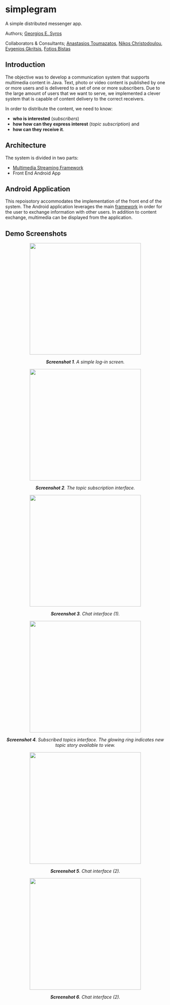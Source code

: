 # simplegram
A simple distributed messenger app.

Authors; [Georgios E. Syros](https://github.com/gsiros "Georgios E. Syros")

Collaborators & Consultants; [Anastasios Toumazatos](https://github.com/toumazatos "Anastasios Toumazatos"), [Nikos Christodoulou](https://github.com/nikos-christodoulou "Nikos Christodoulou"), [Evgenios Gkritsis](https://github.com/eGkritsis "Evgenios Gkritsis"), [Fotios Bistas](https://github.com/FotiosBistas "Fotios Bistas")

## Introduction

The objective was to develop a communication system that supports multimedia content in Java. Text, photo or video content is published by one or more users and is delivered to a set of one or more subscribers. Due to the large amount of users that we want to serve, we implemented a clever system that is capable of content delivery to the correct receivers. 

In order to distribute the content, we need to know: 
- **who is interested** (_subscribers_)
- **how how can they express interest** (_topic subscription_) and
- **how can they receive it**.

## Architecture

The system is divided in two parts:
- [Multimedia Streaming Framework](https://github.com/gsiros/simplegram "Multimedia Streaming Framework")
- Front End Android App

## Android Application

This repoisotory accommodates the implementation of the front end of the system. The Android application leverages the main [framework](https://github.com/gsiros/simplegram "framework") in order for the user to exchange information with other users. In addition to content exchange, multimedia can be displayed from the application.

## Demo Screenshots

<p align="center">
  <img src="https://user-images.githubusercontent.com/47118034/177764832-212f0b9c-4cc3-42b2-af8b-ead0613d412e.png" width="350"/>
</p>

<p align="center">
  <i><b>Screenshot 1</b>. A simple log-in screen.</i>
</p>

<p align="center">
  <img src="https://user-images.githubusercontent.com/47118034/177764988-bc7361ed-ad7f-4171-ab6f-5289c1f60039.png" width="350"/>
</p>

<p align="center">
  <i><b>Screenshot 2</b>. The topic subscription interface.</i>
</p>

<p align="center">
  <img src="https://user-images.githubusercontent.com/47118034/177765111-99cbc78d-fdca-45da-808c-165aa2a27095.png" width="350"/>
</p>

<p align="center">
  <i><b>Screenshot 3</b>. Chat interface (1).</i>
</p>

<p align="center">
  <img src="https://user-images.githubusercontent.com/47118034/177765241-63cda713-f42d-489e-9cd1-db596e926c79.png" width="350"/>
</p>

<p align="center">
  <i><b>Screenshot 4</b>. Subscribed topics interface. The glowing ring indicates new topic story available to view.</i>
</p>

<p align="center">
  <img src="https://user-images.githubusercontent.com/47118034/177765432-5d32f9d6-50f9-4f9e-be55-5108bb068b62.png" width="350"/>
</p>

<p align="center">
  <i><b>Screenshot 5</b>. Chat interface (2).</i>
</p>

<p align="center">
  <img src="https://user-images.githubusercontent.com/47118034/177765611-eb6aa98c-e4c6-4e96-bf01-27d7ef360b75.png" width="350"/>
</p>

<p align="center">
  <i><b>Screenshot 6</b>. Chat interface (2).</i>
</p>
